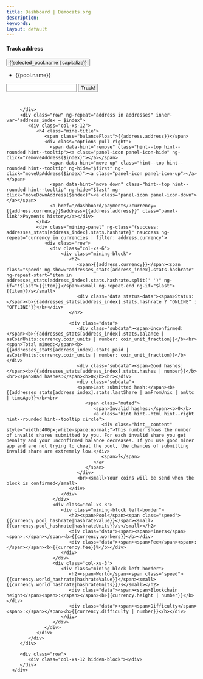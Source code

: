 ```yaml
---
title: Dashboard | Democats.org
description: 
keywords: 
layout: default
---
```



<div class="container" ng-controller="DashboardCtl">
   <noscript></noscript>
   <div>
      <div class="center-tpl">
         <div class="row">
            <div class="col-xs-12">
               <h4 class="mine-title"><span class=""></span><span>Track address</span></h4>
            </div>

  <div class="col-xs-10" style="margin-bottom:40px">
    <div class="input-group">
      <div class="input-group-btn">
        <button type="button" class="btn btn-default dropdown-toggle" data-toggle="dropdown" aria-haspopup="true" aria-expanded="false">{{selected_pool.name | capitalize}} <span class="caret"></span></button>
        <ul class="dropdown-menu dropdown-menu-right">
          <li ng-repeat="pool in pools | orderBy: 'name'"><a ng-click="changePool(pool)">{{pool.name}}</a></li>
        </ul>
      </div><!-- /btn-group -->
      <input type="text" class="form-control" aria-label="Address..." ng-model="newAddress">
      <span class="input-group-btn">
        <button class="btn btn-primary" type="button" ng-click="addAddress()">Track!</button>
      </span>
    </div><!-- /input-group -->
  </div><!-- /.col-lg-10 -->

         </div>
         <div class="row" ng-repeat="address in addresses" inner-var="address_index = $index">
            <div class="col-xs-12">
               <h4 class="mine-title">
                  <span class="balanceFloat">{{address.address}}</span>
                  <div class="options pull-right">
                    <span data-hint="remove" class="hint--top hint--rounded hint--tooltip"><a class="panel-icon panel-icon-hide" ng-click="removeAddress($index)"></a></span>
                    <span data-hint="move up" class="hint--top hint--rounded hint--tooltip" ng-hide="$first" ng-click="moveUpAddress($index)"><a class="panel-icon panel-icon-up"></a></span>
                    <span data-hint="move down" class="hint--top hint--rounded hint--tooltip" ng-hide="$last" ng-click="moveDownAddress($index)"><a class="panel-icon panel-icon-down"></a></span>
                    <a href="/dashboard/payments/?currency={{address.currency}}&address={{address.address}}" class="panel-link">Payments history</a></div>
               </h4>
               <div class="mining-panel" ng-class="{success: addresses_stats[address_index].stats.hashrate}" nsuccess ng-repeat="currency in currencies | filter: address.currency">
                  <div class="row">
                    <div class="col-xs-6">
                        <div class="mining-block">
                           <h2>
                              <span>{{address.currency}}</span><span class="speed" ng-show="addresses_stats[address_index].stats.hashrate" ng-repeat-start="item in addresses_stats[address_index].stats.hashrate.split(' ')" ng-if="!$last">{{item}}</span><small ng-repeat-end ng-if="$last">{{item}}/s</small>
                              <div class="data status-data"><span>Status:</span><b>{{addresses_stats[address_index].stats.hashrate ? "ONLINE" : "OFFLINE"}}</b></div>
                           </h2>

                           <div class="data">
                              <div class="subdata"><span>Unconfirmed:</span><b>{{addresses_stats[address_index].stats.balance | asCoinUnits:currency.coin_units | number: coin_unit_fraction}}</b><br><span>Total mined:</span><b>{{addresses_stats[address_index].stats.paid | asCoinUnits:currency.coin_units | number: coin_unit_fraction}}</b></div>
                              <div class="subdata"><span>Good hashes:</span><b>{{addresses_stats[address_index].stats.hashes | number}}</b><br><span>Bad hashes:</span><b>0</b><br></div>
                              <div class="subdata">
                              <span>Last submitted hash:</span><b>{{addresses_stats[address_index].stats.lastShare | amFromUnix | amUtc | timeAgo}}</b><br>
                                 <span class="muted">
                                    <span>Invalid hashes:</span><b>0</b>
                                    <a class="hint hint--html hint--right hint--rounded hint--tooltip circle">
                                       <div class="hint__content" style="width:400px;white-space:normal;">This number shows the number of invalid shares submitted by you. For each invalid share you get penalty and your unconfirmed balance decreases. If you use good miner app and are not trying to cheat the pool, the chances of submitting invalid share are extremely low.</div>
                                       <span>?</span>
                                    </a>
                                 </span>
                              </div>
                              <br><small>Your coins will be send when the block is confirmed</small>
                           </div>
                        </div>
                     </div>
                     <div class="col-xs-3">
                        <div class="mining-block left-border">
                           <h2><span>Pool</span><span class="speed">{{currency.pool_hashrate|hashrateValue}}</span><small>{{currency.pool_hashrate|hashrateUnits}}/s</small></h2>
                           <div class="data"><span><span>Miners</span><span>:</span></span><b>{{currency.workers}}</b></div>
                           <div class="data"><span><span>Fee</span><span>:</span></span><b>{{currency.fee}}%</b></div>
                        </div>
                     </div>
                     <div class="col-xs-3">
                        <div class="mining-block left-border">
                           <h2><span>World</span><span class="speed">{{currency.world_hashrate|hashrateValue}}</span><small>{{currency.world_hashrate|hashrateUnits}}/s</small></h2>
                           <div class="data"><span><span>Blockchain height</span><span>:</span></span><b>{{currency.height | number}}</b></div>
                           <div class="data"><span><span>Difficulty</span><span>:</span></span><b>{{currency.difficulty | number}}</b></div>
                        </div>
                     </div>
                  </div>
               </div>
            </div>
         </div>

         <div class="row">
            <div class="col-xs-12 hidden-block"></div>
         </div>
      </div>
   </div>
</div>

<script src="/js/scripts.js"></script>
<script src="/js/app.js"></script>
